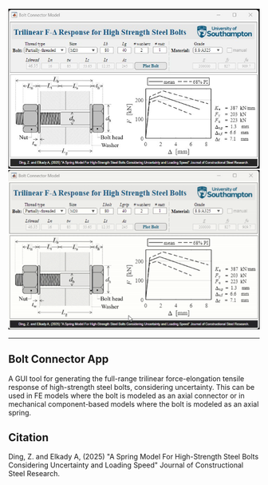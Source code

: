 <p align="center">
  <img width="800" src="misc\screenshot.jpg" alt="Bolt Connector App">
  <img width="800" src="misc\BoltApp-gif.gif" alt="Bolt Connector App GIF">
</p>

---------------

## Bolt Connector App
A GUI tool for generating the full-range trilinear force-elongation tensile response of high-strength steel bolts, considering uncertainty. This can be used in FE models where the bolt is modeled as an axial connector or in mechanical component-based models where the bolt is modeled as an axial spring.

## Citation
Ding, Z. and Elkady A, (2025) "A Spring Model For High-Strength Steel Bolts Considering Uncertainty and Loading Speed" Journal of Constructional Steel Research.
